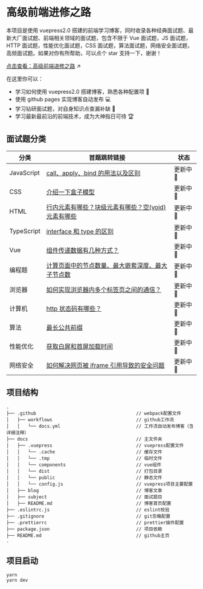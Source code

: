# 高级前端进修之路

本项目是使用 vuepress2.0 搭建的前端学习博客，同时收录各种经典面试题、最新大厂面试题、前端相关领域的面试题，包含不限于 Vue 面试题，JS 面试题，HTTP 面试题，性能优化面试题，CSS 面试题，算法面试题，网络安全面试题，高频面试题。如果对你有所帮助，可以点个 star 支持一下，谢谢！

[点击查看：高级前端进修之路](https://yeguangcheng.github.io/vuepress-study/) :arrow_upper_right:

在这里你可以：

-   学习如何使用 vuepress2.0 搭建博客，熟悉各种配置项 :page_facing_up:
-   使用 github pages 实现博客自动发布 :computer:
-   学习钻研面试题，对自身知识点查漏补缺 :book:
-   学习最新最前沿的前端技术，成为大神指日可待 :trophy:

## 面试题分类

| 分类       | 首题跳转链接                                                                                                                 | 状态            |
| ---------- | ---------------------------------------------------------------------------------------------------------------------------- | --------------- |
| JavaScript | [call、apply、bind 的用法以及区别](https://yeguangcheng.github.io/vuepress-study/subject/js/1.html)                          | 更新中 :rocket: |
| CSS        | [介绍一下盒子模型](https://yeguangcheng.github.io/vuepress-study/subject/css/1.html)                                         | 更新中 :rocket: |
| HTML       | [行内元素有哪些？块级元素有哪些？空(void)元素有哪些](https://yeguangcheng.github.io/vuepress-study/subject/html/1.html)      | 更新中 :rocket: |
| TypeScript | [interface 和 type 的区别](https://yeguangcheng.github.io/vuepress-study/subject/ts/1.html)                                  | 更新中 :rocket: |
| Vue        | [组件传递数据有几种方式？](https://yeguangcheng.github.io/vuepress-study/subject/vue/1.html)                                 | 更新中 :rocket: |
| 编程题     | [计算页面中的节点数量、最大嵌套深度、最大子节点数](https://yeguangcheng.github.io/vuepress-study/subject/handwritten/1.html) | 更新中 :rocket: |
| 浏览器     | [如何实现浏览器内多个标签页之间的通信？](https://yeguangcheng.github.io/vuepress-study/subject/browser/1.html)               | 更新中 :rocket: |
| 计算机     | [http 状态码有哪些？](https://yeguangcheng.github.io/vuepress-study/subject/computer/1.html)                                 | 更新中 :rocket: |
| 算法       | [最长公共前缀](https://yeguangcheng.github.io/vuepress-study/subject/algorithm/1.html)                                       | 更新中 :rocket: |
| 性能优化   | [获取白屏和首屏加载时间](https://yeguangcheng.github.io/vuepress-study/subject/performance/1.html)                           | 更新中 :rocket: |
| 网络安全   | [如何解决网页被 iframe 引用导致的安全问题](https://yeguangcheng.github.io/vuepress-study/subject/safe/1.html)                | 更新中 :rocket: |

## 项目结构

```text
.
├── .github                                     // webpack配置文件
│   ├── workflows                               // github工作流
│   │   └── docs.yml                            // 工作流自动发布博客（含详细注释）
├── docs                                        // 主文件夹
│   ├── .vuepress                               // vuepress配置文件
│   │   └── .cache                              // 缓存文件
│   │   └── .tmp                                // 临时文件
│   │   └── components                          // vue组件
│   │   └── dist                                // 打包目录
│   │   └── public                              // 静态文件
│   │   └── config.js                           // vuepress项目主要配置
│   ├── blog                                    // 博客文章
│   ├── subject                                 // 面试题目
│   ├── README.md                               // 博客首页配置
├── .eslintrc.js                                // eslint校验
├── .gitignore                                  // git忽略配置
├── .prettierrc                                 // prettier插件配置
├── package.json                                // 项目依赖
├── README.md                                   // github主页
.
```

## 项目启动

```
yarn
yarn dev
```
